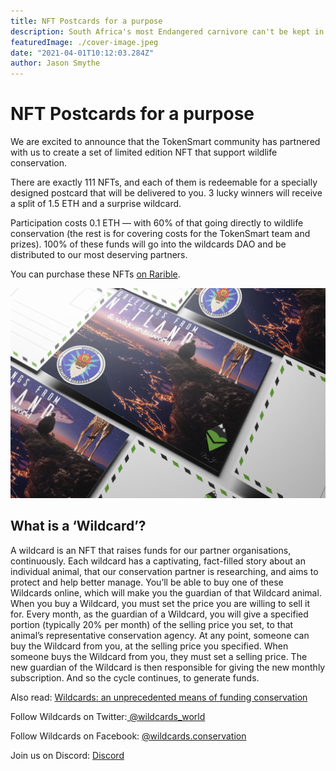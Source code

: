 ```yaml
---
title: NFT Postcards for a purpose
description: South Africa's most Endangered carnivore can't be kept in by fences. Wildcards chatted to the man responsible for the seemingly impossible task of looking after them while they rove outside of protected areas.
featuredImage: ./cover-image.jpeg
date: "2021-04-01T10:12:03.284Z"
author: Jason Smythe
---
```


# NFT Postcards for a purpose

We are excited to announce that the TokenSmart community has partnered with us to create a set of limited edition NFT that support wildlife conservation.

There are exactly 111 NFTs, and each of them is redeemable for a specially designed postcard that will be delivered to you. 3 lucky winners will receive a split of 1.5 ETH and a surprise wildcard.

Participation costs 0.1 ETH — with 60% of that going directly to wildlife conservation (the rest is for covering costs for the TokenSmart team and prizes). 100% of these funds will go into the wildcards DAO and be distributed to our most deserving partners.

You can purchase these NFTs [on Rarible](https://rarible.com/token/0xd07dc4262bcdbf85190c01c996b4c06a461d2430:381426:0xa898ac24f567715b1e023dcb7a98961f7d6fa918).

![](./cover-image.jpeg)

## What is a ‘Wildcard’?

A wildcard is an NFT that raises funds for our partner organisations, continuously. Each wildcard has a captivating, fact-filled story about an individual animal, that our conservation partner is researching, and aims to protect and help better manage. You’ll be able to buy one of these Wildcards online, which will make you the guardian of that Wildcard animal. When you buy a Wildcard, you must set the price you are willing to sell it for. Every month, as the guardian of a Wildcard, you will give a specified portion (typically 20% per month) of the selling price you set, to that animal’s representative conservation agency. At any point, someone can buy the Wildcard from you, at the selling price you specified. When someone buys the Wildcard from you, they must set a selling price. The new guardian of the Wildcard is then responsible for giving the new monthly subscription. And so the cycle continues, to generate funds.

Also read: [Wildcards: an unprecedented means of funding conservation](https://blog.wildcards.world/wildcards-intro/)

Follow Wildcards on Twitter:[ @wildcards_world](https://twitter.com/wildcards_world)

Follow Wildcards on Facebook: [@wildcards.conservation](https://www.facebook.com/wildcards.conservation)

Join us on Discord: [Discord](https://discord.com/invite/2BKqdhPzEv)
